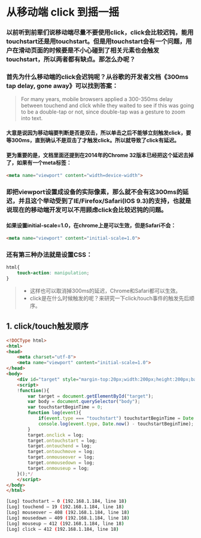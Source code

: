 # 从移动端 click 到摇一摇

### 以前听到前辈们说移动端尽量不要使用click，click会比较迟钝，能用touchstart还是用touchstart。但是用touchstart会有一个问题，用户在滑动页面的时候要是不小心碰到了相关元素也会触发touchstart，所以两者都有缺点。那怎么办呢？

### 首先为什么移动端的click会迟钝呢？从谷歌的开发者文档《300ms tap delay, gone away》可以找到答案：

>For many years, mobile browsers applied a 300-350ms delay between touchend and click while they waited to see if this was going to be a double-tap or not, since double-tap was a gesture to zoom into text.

#### 大意是说因为移动端要判断是否是双击，所以单击之后不能够立刻触发click，要等300ms，直到确认不是双击了才触发click。所以就导致了click有延迟。
#### 更为重要的是，文档里面还提到在2014年的Chrome 32版本已经把这个延迟去掉了，如果有一个meta标签：

```html
<meta name="viewport" content="width=device-width">
```

### 即把viewport设置成设备的实际像素，那么就不会有这300ms的延迟，并且这个举动受到了IE/Firefox/Safari(IOS 9.3)的支持，也就是说现在的移动端开发可以不用顾虑click会比较迟钝的问题。

#### 如果设置initial-scale=1.0，在chrome上是可以生效，但是Safari不会：
```html
<meta name="viewport" content="initial-scale=1.0">
```

### 还有第三种办法就是设置CSS：
```css
html{
    touch-action: manipulation;
}
```

>+ 这样也可以取消掉300ms的延迟，Chrome和Safari都可以生效。
>+ click是在什么时候触发的呢？来研究一下click/touch事件的触发先后顺序。

## 1. click/touch触发顺序
```html
<!DOCType html>
<html>
<head>
    <meta charset="utf-8">
    <meta name="viewport" content="initial-scale=1.0">
</head>
<body>
    <div id="target" style="margin-top:20px;width:200px;height:200px;background-color:#ccc">hello, world</div>
    <script>
    !function(){
        var target = document.getElementById("target");
        var body = document.querySelector("body");
        var touchstartBeginTime = 0;
        function log(event){
            if(event.type === "touchstart") touchstartBeginTime = Date.now();
            console.log(event.type, Date.now() - touchstartBeginTime);
        }
        target.onclick = log;
        target.ontouchstart = log;
        target.ontouchend = log;
        target.ontouchmove = log;
        target.onmouseover = log;
        target.onmousedown = log;
        target.onmouseup = log;
    }();*/
    </script>
</body>
</html>
```

```bash
[Log] touchstart – 0 (192.168.1.184, line 18)
[Log] touchend – 19 (192.168.1.184, line 18)
[Log] mouseover – 408 (192.168.1.184, line 18)
[Log] mousedown – 409 (192.168.1.184, line 18)
[Log] mouseup – 412 (192.168.1.184, line 18)
[Log] click – 412 (192.168.1.184, line 18)
```


